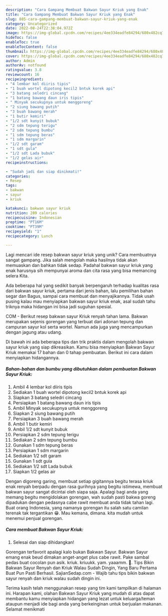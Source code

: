 ```yaml
---
description: "Cara Gampang Membuat Bakwan Sayur Kriuk yang Enak"
title: "Cara Gampang Membuat Bakwan Sayur Kriuk yang Enak"
slug: 885-cara-gampang-membuat-bakwan-sayur-kriuk-yang-enak
category: Uncategorized
date: 2022-08-24T22:38:04.972Z
image: https://img-global.cpcdn.com/recipes/4ee334eadfe84294/680x482cq70/bakwan-sayur-kriuk-foto-resep-utama.jpg
hideToc: false
enableToc: true
enableTocContent: false
thumbnail: https://img-global.cpcdn.com/recipes/4ee334eadfe84294/680x482cq70/bakwan-sayur-kriuk-foto-resep-utama.jpg
cover: https://img-global.cpcdn.com/recipes/4ee334eadfe84294/680x482cq70/bakwan-sayur-kriuk-foto-resep-utama.jpg
author: Admin
authorAv: notfound
ratingvalue: 3.8
reviewcount: 16
recipeingredient:
- "4 lembar kol diiris tipis"
- "1 buah wortel dipotong kecil2 bntuk korek api"
- "3 batang seledri cincang"
- "1 batang bawang daun iris tipis"
- " Minyak secukupnya untuk menggoreng"
- "2 siung bawang putih"
- "3 buah bawang merah"
- "1 butir kemiri"
- "1/2 sdt kunyit bubuk"
- "2 sdm tepung terigu"
- "2 sdm tepung bumbu"
- "1 sdm tepung beras"
- "1 sdm margarin"
- "1/2 sdt garam"
- "1 sdt gula"
- "1/2 sdt Lada bubuk"
- "1/2 gelas air"
recipeinstructions:

- "Sudah jadi dan siap dinikmati!"
categories:
- Resep
tags:
- bakwan
- sayur
- kriuk

katakunci: bakwan sayur kriuk 
nutrition: 289 calories
recipecuisine: Indonesian
preptime: "PT16M"
cooktime: "PT39M"
recipeyield: "1"
recipecategory: Lunch

---
```





Lagi mencari ide resep bakwan sayur kriuk yang unik? Cara membuatnya sangat gampang. Jika salah mengolah maka hasilnya tidak akan memuaskan dan bahkan tidak sedap. Padahal bakwan sayur kriuk yang enak harusnya sih mempunyai aroma dan cita rasa yang bisa memancing selera Kita.





Ada beberapa hal yang sedikit banyak berpengaruh terhadap kualitas rasa dari bakwan sayur kriuk, pertama dari jenis bahan, lalu pemilihan bahan segar dan Bagus, sampai cara membuat dan menyajikannya. Tidak usah pusing kalau mau menyiapkan bakwan sayur kriuk enak,      asal sudah tahu triknya maka hidangan ini bisa jadi suguhan spesial.














COM - Berikut resep bakwan sayur Kriuk renyah tahan lama. Bakwan merupakan sejenis gorengan yang terbuat dari adonan tepung dan campuran sayur kol serta wortel. Namun ada juga yang mencampurkan dengan jagung atau udang.






Di bawah ini ada beberapa tips dan trik praktis dalam mengolah bakwan sayur kriuk yang siap dikreasikan. Kamu bisa menyiapkan Bakwan Sayur Kriuk memakai 17 bahan dan 0 tahap pembuatan. Berikut ini cara dalam menyiapkan hidangannya.

<!--inarticleads1-->

##### Bahan-bahan dan bumbu yang dibutuhkan dalam pembuatan Bakwan Sayur Kriuk:

1. Ambil 4 lembar kol diiris tipis
1. Sediakan 1 buah wortel dipotong kecil2 bntuk korek api
1. Siapkan 3 batang seledri cincang
1. Persiapkan 1 batang bawang daun iris tipis
1. Ambil  Minyak secukupnya untuk menggoreng
1. Siapkan 2 siung bawang putih
1. Persiapkan 3 buah bawang merah
1. Ambil 1 butir kemiri
1. Ambil 1/2 sdt kunyit bubuk
1. Persiapkan 2 sdm tepung terigu
1. Sediakan 2 sdm tepung bumbu
1. Gunakan 1 sdm tepung beras
1. Persiapkan 1 sdm margarin
1. Sediakan 1/2 sdt garam
1. Gunakan 1 sdt gula
1. Sediakan 1/2 sdt Lada bubuk
1. Siapkan 1/2 gelas air


Dengan digoreng garing, membuat setiap gigitannya begitu terasa kriuk enak renyah berpadu dengan rasa gurihnya yang begitu istimewa, membuat bakwan sayur sangat dicintai oleh siapa saja. Apalagi bagi anda yang memang begitu mengidolakan gorengan, wah sudah pasti bakwa goreng dipadukan dengan pedasnya cabe rawit membuat anda tidak tahan lagi. Buat orang Indonesia, yang namanya gorengan itu salah satu camilan terenak tak tergantikan 😁. Mau kemana, dimana. kita mudah untuk menemui penjual gorengan. 

<!--inarticleads2-->

##### Cara membuat Bakwan Sayur Kriuk:


1. Selesai dan siap dihidangkan!

Gorengan terfavorit apalagi kalo bukan Bakwan Sayur. Bakwan Sayur emang enak beud dimakan anget-anget plus cabe rawit. Pake sambal pedas buat cocolan pun asik. kriuk. kriuukk. yam. yaaamm. 🤤. Tips Bikin Bakwan Sayur Renyah dan Kriuk Walau Sudah Dingin, Yang Baru Pertama Buat Pun Pasti Berhasil. SajianSedap.com - Wajib tahu tips bikin bakwan sayur renyah dan kriuk walau sudah dingin ini. 

Terima kasih telah menggunakan resep yang tim kami tampilkan di halaman ini. Harapan kami, olahan Bakwan Sayur Kriuk yang mudah di atas dapat membantu kamu menyiapkan hidangan yang lezat untuk keluarga/teman ataupun menjadi ide bagi anda yang berkeinginan untuk berjualan makanan. Selamat menikmati

